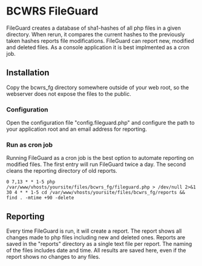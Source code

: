 # BCWRS FileGuard
FileGuard creates a database of sha1-hashes of all php files in a given directory. When rerun, it compares the current hashes to the previously taken hashes reports file modifications. FileGuard can report new, modified and deleted files. As a console application it is best implmented as a cron job.

## Installation
Copy the bcwrs_fg directory somewhere outside of your web root, so the webserver does not expose the files to the public.

### Configuration
Open the configuration file "config.fileguard.php" and configure the path to your application root and an email address for reporting.

### Run as cron job
Running FileGuard as a cron job is the best option to automate reporting on modified files. The first entry will run FileGuard twice a day. The second cleans the reporting directory of old reports.

```
0 7,13 * * 1-5 php /var/www/vhosts/yoursite/files/bcwrs_fg/fileguard.php > /dev/null 2>&1
30 4 * * 1-5 cd /var/www/vhosts/yoursite/files/bcwrs_fg/reports && find . -mtime +90 -delete
```

## Reporting
Every time FileGuard is run, it will create a report. The report shows all changes made to php files including new and deleted ones. Reports are saved in the "reports" directory as a single text file per report. The naming of the files includes date and time. All results are saved here, even if the report shows no changes to any files. 